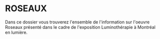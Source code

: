 # ROSEAUX

Dans ce dossier vous trouverez l'ensemble de l'information sur l'oeuvre Roseaux présenté dans le cadre de l'exposition Luminothérapie à Montréal en lumière.
